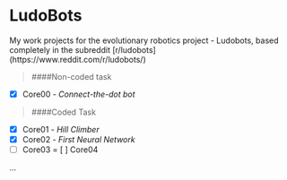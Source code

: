 # LudoBots
<Python>
My work projects for the evolutionary robotics project - Ludobots, based completely in the subreddit [r/ludobots](https://www.reddit.com/r/ludobots/)

>####Non-coded task
- [X] Core00 - *Connect-the-dot bot*

>####Coded Task
- [X] Core01 - *Hill Climber*
- [X] Core02 - *First Neural Network*
- [ ] Core03
= [ ] Core04 

...


